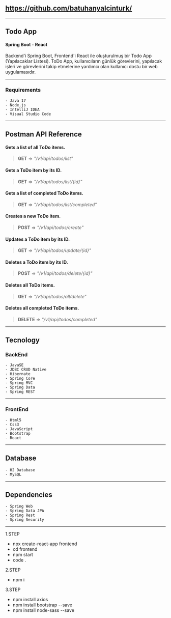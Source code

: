 ## https://github.com/batuhanyalcinturk/

---

## Todo App  
#### Spring Boot - React
Backend'i Spring Boot, Frontend'i React ile oluşturulmuş bir Todo App (Yapılacaklar Listesi). ToDo App, kullanıcıların günlük görevlerini, yapılacak işleri ve görevlerini takip etmelerine yardımcı olan kullanıcı dostu bir web uygulamasıdır.




---

### Requirements
    - Java 17
    - Node.js
    - IntelliJ IDEA
    - Visual Studio Code
---

## Postman API Reference 
#### Gets a list of all ToDo items.
> **GET** => *"/v1/api/todos/list"*
#### Gets a ToDo item by its ID.
> **GET** => *"/v1/api/todos/list/{id}"*
#### Gets a list of completed ToDo items.
> **GET** => *"/v1/api/todos/list/completed"*
#### Creates a new ToDo item.
> **POST** => *"/v1/api/todos/create"*
#### Updates a ToDo item by its ID.
> **GET** => *"/v1/api/todos/update/{id}"*
#### Deletes a ToDo item by its ID.
> **POST** => *"/v1/api/todos/delete/{id}"*
#### Deletes all ToDo items.
> **GET** => *"/v1/api/todos/all/delete"*
#### Deletes all completed ToDo items.
> **DELETE** => *"/v1/api/todos/completed"*

---

## Tecnology
### BackEnd
    - JavaSE
    - JDBC CRUD Native
    - Hibernate
    - Spring Core
    - Spring MVC
    - Spring Data
    - Spring REST
---
### FrontEnd
    - Html5
    - Css3
    - JavaScript
    - Bootstrap
    - React

---
## Database
    - H2 Database
    - MySQL

---
## Dependencies
    - Spring Web
    - Spring Data JPA
    - Spring Rest
    - Spring Security
---
1.STEP
* npx create-react-app frontend
* cd frontend
* npm start
* code .

2.STEP
* npm i

3.STEP
* npm install axios
* npm install bootstrap --save
* npm install node-sass --save


